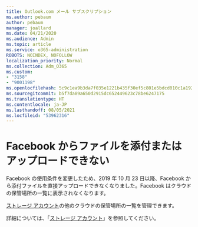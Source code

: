 ```yaml
---
title: Outlook.com メール サブスクリプション
ms.author: pebaum
author: pebaum
manager: joallard
ms.date: 04/21/2020
ms.audience: Admin
ms.topic: article
ms.service: o365-administration
ROBOTS: NOINDEX, NOFOLLOW
localization_priority: Normal
ms.collection: Adm_O365
ms.custom:
- "3158"
- "9001198"
ms.openlocfilehash: 5c9c1ea9b3da7f035e1221b435f30ef5c801e5bdcd010c1a1922d712b6d626b0
ms.sourcegitcommit: b5f7da89a650d2915dc652449623c78be6247175
ms.translationtype: HT
ms.contentlocale: ja-JP
ms.lasthandoff: 08/05/2021
ms.locfileid: "53962316"
---
```

# <a name="unable-to-attach-or-upload-files-from-facebook"></a>Facebook からファイルを添付またはアップロードできない

Facebook の使用条件を変更したため、2019 年 10 月 23 日以降、Facebook から添付ファイルを直接アップロードできなくなりました。Facebook はクラウドの保管場所の一覧に表示されなくなります。 

[ストレージ アカウント](https://go.microsoft.com/fwlink/?linkid=2111075)の他のクラウドの保管場所の一覧を管理できます。

詳細については、「[ストレージ アカウント](https://support.office.com/article/477cb7cc-5732-4c40-8f23-30472de8138a)」を参照してください。
  